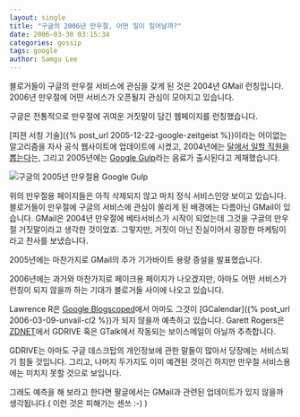 ```yaml
---
layout: single
title: "구글의 2006년 만우절, 어떤 일이 일어날까?"
date: 2006-03-30 03:15:34
categories: gossip
tags: google
author: Samgu Lee
---
```


블로거들이 구글의 만우절 서비스에 관심을 갖게 된 것은 2004년 GMail 런칭입니다. 2006년 만우절에 어떤 서비스가 오픈될지 관심이 모아지고 있습니다.

구글은 전통적으로 만우절에 귀여운 거짓말이 담긴 웹페이지를 런칭했습니다.

[피젼 서칭 기술]({% post_url 2005-12-22-google-zeitgeist %})이라는 어이없는 알고리즘을 자사 공식 웹사이트에 업데이트에 시켰고, 2004년에는 [달에서 일할 직원을 뽑는다](http://www.google.com/jobs/lunar_job.html)는, 그리고 2005년에는 [Google Gulp](http://www.google.com/googlegulp/)라는 음료가 출시된다고 게재했습니다.

![구글의 2005년 만우절용 Google Gulp](https://www.google.com/googlegulp/images/logo.gif)

위의 만우절용 페이지들은 아직 삭제되지 않고 마치 정식 서비스인양 보이고 있습니다. 블로거들이 만우절에 구글의 서비스에 관심이 쏠리게 된 배경에는 다름아닌 GMail이 있습니다. GMail은 2004년 만우절에 베타서비스가 시작이 되었는데 그것을 구글의 만우절 거짓말이라고 생각한 것이었죠. 그렇지만, 거짓이 아닌 진실이어서 굉장한 마케팅이라고 찬사를 보냈습니다.

2005년에는 마찬가지로 GMail의 추가 기가바이트 용량 증설을 발표했습니다.

2006년에는 과거와 마찬가지로 페이크용 페이지가 나오겠지만, 아마도 어떤 서비스가 런칭이 되지 않을까 하는 기대가 블로거들 사이에 나오고 있습니다.

Lawrence R은 [Google Blogscoped](http://blog.outer-court.com/forum/24304.html)에서 아마도 그것이 [GCalendar]({% post_url 2006-03-09-unvail-cl2 %})가 되지 않을까 예측하고 있습니다. Garett Rogers은 [ZDNET](http://blogs.zdnet.com/Google/?p=143)에서 GDRIVE 혹은 GTalk에서 작동되는 보이스메일이 아닐까 추측합니다.

GDRIVE는 아마도 구글 데스크탑의 개인정보에 관한 말들이 많아서 당장에는 서비스되기 힘들 것입니다. 그리고, 나머지 두가지도 이미 예견된 것이긴 하지만 만우절 서비스용에는 미치지 못할 것으로 보입니다.

그래도 예측을 해 보라고 한다면 팔글에서는 GMail과 관련된 업데이트가 있지 않을까 생각됩니다.( 이런 것은 피해가는 센쓰 :-) )

